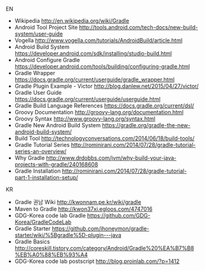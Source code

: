 EN
   * Wikipedia http://en.wikipedia.org/wiki/Gradle
   * Android Tool Project Site http://tools.android.com/tech-docs/new-build-system/user-guide
   * Vogella http://www.vogella.com/tutorials/AndroidBuild/article.html
   * Android Build System https://developer.android.com/sdk/installing/studio-build.html
   * Android Configure Gradle https://developer.android.com/tools/building/configuring-gradle.html
   * Gradle Wrapper https://docs.gradle.org/current/userguide/gradle_wrapper.html
   * Gradle Plugin Example - Victor http://blog.danlew.net/2015/04/27/victor/
   * Gradle User Guide https://docs.gradle.org/current/userguide/userguide.html
   * Gradle Build Language References https://docs.gradle.org/current/dsl/
   * Groovy Documentation http://groovy-lang.org/documentation.html
   * Groovy Syntax http://www.groovy-lang.org/syntax.html
   * Gradle New Android Build System https://gradle.org/gradle-the-new-android-build-system/
   * Build Tool http://technologyconversations.com/2014/06/18/build-tools/
   * Gradle Tutorial Series http://rominirani.com/2014/07/28/gradle-tutorial-series-an-overview/
   * Why Gradle http://www.drdobbs.com/jvm/why-build-your-java-projects-with-gradle/240168608
   * Gradle Installation http://rominirani.com/2014/07/28/gradle-tutorial-part-1-installation-setup/

KR
   * Gradle 권남 Wiki http://kwonnam.pe.kr/wiki/gradle
   * Maven to Gradle http://kwon37xi.egloos.com/4747016
   * GDG-Korea code lab Gradle https://github.com/GDG-Korea/GradleCodeLab
   * Gradle Starter https://github.com/ihoneymon/gradle-starter/wiki/%5Bgradle%5D-plugin---java
   * Gradle Basics http://coreskill.tistory.com/category/Android/Gradle%20%EA%B7%B8%EB%A0%88%EB%93%A4
   * GDG-Korea code lab postscript http://blog.proinlab.com/?p=1412
